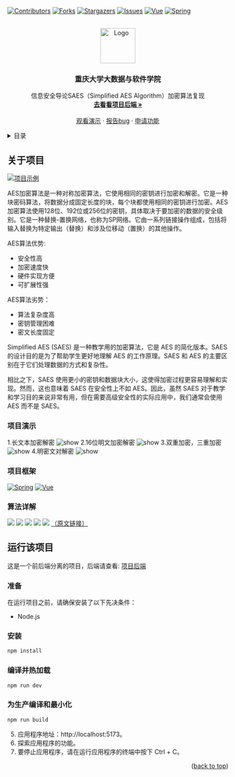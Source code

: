 [![Contributors][contributors-shield]][contributors-url]
[![Forks][forks-shield]][forks-url]
[![Stargazers][stars-shield]][stars-url]
[![Issues][issues-shield]][issues-url]
[![Vue][Vue.js]][Vue-url]
[![Spring][Springboot]][Springboot-url]



<!-- PROJECT LOGO -->
<br />
<div align="center">
  <a href="https://github.com/Jinlkj/SAES-BackEnd">
    <img src="images/SAESLOGO.jpg" alt="Logo" width="80" height="80">
  </a>

<h3 align="center">重庆大学大数据与软件学院</h3>

  <p align="center">
    信息安全导论SAES（Simplified AES Algorithm）加密算法复现
    <br />
    <a href="https://github.com/Jinlkj/SAES-BackEnd"><strong>去看看项目后端 »</strong></a>
    <br />
    <br />
    <a href="https://jinlkj.github.io/SAES-FrontEnd/">观看演示</a>
    ·
    <a href="https://github.com/Jinlkj/SAES-BackEnd/issues">报告bug</a>
    ·
    <a href="https://github.com/Jinlkj/SAES-BackEnd/issues">申请功能</a>
  </p>
</div>


<!-- 目录 -->
<details>
  <summary>目录</summary>
  <ol>
    <li><a href="#关于项目">关于项目</a></li>
    <li><a href="#项目框架">项目框架</a></li>
    <li><a href="#算法详解">算法详解</a></li>
    <li><a href="#运行该项目">运行该项目</a></li>
  </ol>
</details>



<!-- ABOUT THE PROJECT -->
## 关于项目

[![项目示例][product-screenshot]](https://example.com)

AES加密算法是一种对称加密算法，它使用相同的密钥进行加密和解密。它是一种块密码算法，将数据分成固定长度的块，每个块都使用相同的密钥进行加密。AES加密算法使用128位、192位或256位的密钥，具体取决于要加密的数据的安全级别。它是一种替换-置换网络，也称为SP网络。它由一系列链接操作组成，包括将输入替换为特定输出（替换）和涉及位移动（置换）的其他操作。

AES算法优势:
* 安全性高
* 加密速度快
* 硬件实现方便
* 可扩展性强

AES算法劣势：
* 算法复杂度高
* 密钥管理困难
* 密文长度固定

Simplified AES (SAES) 是一种教学用的加密算法，它是 AES 的简化版本。SAES 的设计目的是为了帮助学生更好地理解 AES 的工作原理。SAES 和 AES 的主要区别在于它们处理数据的方式和复杂性。

相比之下，SAES 使用更小的密钥和数据块大小，这使得加密过程更容易理解和实现。然而，这也意味着 SAES 在安全性上不如 AES。因此，虽然 SAES 对于教学和学习目的来说非常有用，但在需要高级安全性的实际应用中，我们通常会使用 AES 而不是 SAES。

### 项目演示
1.长文本加密解密
![show](images/show1.gif)
2.16位明文加密解密
![show](images/show2.gif)
3.双重加密，三重加密
![show](images/show3.gif)
4.明密文对解密
![show](images/show4.gif)


### 项目框架

[![Spring][Springboot]][Springboot-url]  [![Vue][Vue.js]][Vue-url]

### 算法详解
![](images/pdf1.png)
![](images/pdf2.png)
![](images/pdf3.png)
![](images/pdf4.png)
![](images/pdf5.png)
[（原文链接）](https://www.rose-hulman.edu/class/ma/holden/Archived_Courses/Math479-0304/lectures/s-aes.pdf)
<!-- GETTING STARTED -->
## 运行该项目

这是一个前后端分离的项目，后端请查看: [项目后端](https://github.com/Jinlkj/SAES-FrontEnd)

### 准备
在运行项目之前，请确保安装了以下先决条件：

* Node.js

### 安装

```sh
npm install
```

### 编译并热加载

```sh
npm run dev
```

### 为生产编译和最小化

```sh
npm run build
```

5. 应用程序地址：http://localhost:5173。
6. 探索应用程序的功能。
7. 要停止应用程序，请在运行应用程序的终端中按下 Ctrl + C。


<p align="right">(<a href="#readme-top">back to top</a>)</p>



<!-- MARKDOWN LINKS & IMAGES -->
<!-- https://www.markdownguide.org/basic-syntax/#reference-style-links -->
[contributors-shield]: https://img.shields.io/github/contributors/Jinlkj/SAES-BackEnd.svg?style=for-the-badge
[contributors-url]: https://github.com/Jinlkj
[forks-shield]: https://img.shields.io/github/forks/Jinlkj/SAES-BackEnd.svg?style=for-the-badge
[forks-url]: https://github.com/Jinlkj/SAES-BackEnd/network/members
[stars-shield]: https://img.shields.io/github/stars/Jinlkj/SAES-BackEnd.svg?style=for-the-badge
[stars-url]: https://github.com/Jinlkj/SAES-BackEnd/stargazers
[issues-shield]: https://img.shields.io/github/issues/Jinlkj/SAES-BackEnd.svg?style=for-the-badge
[issues-url]: https://github.com/Jinlkj/SAES-BackEnd/issues
[Vue.js]: https://img.shields.io/badge/Vue.js-35495E?style=for-the-badge&logo=vuedotjs&logoColor=4FC08D
[Vue-url]: https://vuejs.org/
[Springboot]: https://img.shields.io/badge/Springboot-brightgreen?style=for-the-badge&logo=Springboot&logoColor=white
[Springboot-url]: https://spring.io
[product-screenshot]: images/screenshot.png
